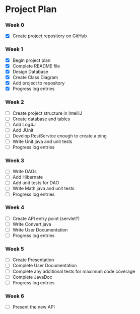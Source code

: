 # Project Plan

### Week 0
- [X] Create project repository on GitHub

### Week 1
- [X] Begin project plan
- [X] Complete README file
- [X] Design Database
- [X] Create Class Diagram
- [X] Add project to repository
- [X] Progress log entries

### Week 2
- [ ] Create project structure in IntelliJ
- [ ] Create database and tables
- [ ] Add Log4J
- [ ] Add JUnit
- [ ] Develop RestService enough to create a ping
- [ ] Write Unit.java and unit tests
- [ ] Progress log entries

### Week 3
- [ ] Write DAOs
- [ ] Add Hibernate
- [ ] Add unit tests for DAO
- [ ] Write Math.java and unit tests
- [ ] Progress log entries

### Week 4
- [ ] Create API entry point (servlet?)
- [ ] Write Convert.java
- [ ] Write User Documentation
- [ ] Progress log entries

### Week 5
- [ ] Create Presentation
- [ ] Complete User Documentation
- [ ] Complete any additional tests for maximum code coverage
- [ ] Complete JavaDoc
- [ ] Progress log entries

### Week 6
- [ ] Present the new API

